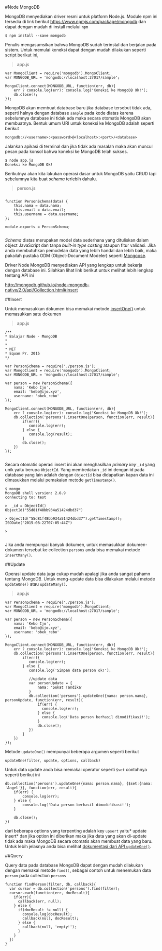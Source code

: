 #Node MongoDB

MongoDB menyediakan driver resmi untuk platform Node.js. Module npm ini tersedia di link berikut https://www.npmjs.com/package/mongodb dan dapat dengan mudah di install melalui `npm`


    $ npm install --save mongodb


Penulis mengasumsikan bahwa MongoDB sudah terinstal dan berjalan pada sistem. Untuk memulai koneksi dapat dengan mudah dilakukan seperti script berikut ini,

> app.js

```
var MongoClient = require('mongodb').MongoClient; 
var MONGODB_URL = 'mongodb://localhost:27017/sample';

MongoClient.connect(MONGODB_URL, function(err, db){
    err ? console.log(err): console.log('Koneksi ke MongoDB Ok!');
    db.close();
});

```


MongoDB akan membuat database baru jika database tersebut tidak ada, seperti halnya dengan database `sample` pada kode diatas karena sebelumnya database ini tidak ada maka secara otomatis MongoDB akan membuatnya. Bentuk umum URI untuk koneksi ke MongoDB adalah seperti berikut


```
mongodb://<username>:<password>@<localhost>:<port>/<database>

```


Jalankan apikasi di terminal dan jika tidak ada masalah maka akan muncul pesan pada konsol bahwa koneksi ke MongoDB telah sukses.


    $ node app.js
    Koneksi ke MongoDB Ok!


Berikutnya akan kita lakukan operasi dasar untuk MongoDB yaitu CRUD tapi sebelumnya kita buat *schema*  terlebih dahulu.

> person.js

```

function PersonSchema(data) {
    this.nama = data.nama;
    this.email = data.email;
    this.username = data.username;          
};

module.exports = PersonSchema;


```

*Schema* diatas merupakan model data sederhana yang dituliskan dalam object JavaScript dan tanpa *built-in type casting* ataupun fitur validasi. Jika anda membutuhkan pemodelan data yang lebih handal dan lebih baik, maka pakailah pustaka ODM (Object-Document Modeler) seperti [Mongoose](http://mongoosejs.com/).


Driver Node MongoDB menyediakan API yang lengkap untuk bekerja dengan database ini. Silahkan lihat link berikut untuk melihat lebih lengkap tentang API ini

http://mongodb.github.io/node-mongodb-native/2.0/api/Collection.html#insert


##Insert 

Untuk memasukkan dokumen bisa memakai metode [insertOne()](http://mongodb.github.io/node-mongodb-native/2.0/api/Collection.html#insertOne) untuk memasukkan satu dokumen


> app.js

```
/**
* Balajar Node - MongoDB
*
*
* MIT
* Equan Pr. 2015
*/

var PersonSchema = require('./person.js');
var MongoClient = require('mongodb').MongoClient;
var MONGODB_URL = 'mongodb://localhost:27017/sample';

var person = new PersonSchema({
    nama: 'Kebo Ijo',
    email: 'kebo@ijo.xyz',
    username: 'obek_rebo'
});

MongoClient.connect(MONGODB_URL, function(err, db){
    err ? console.log(err): console.log('Koneksi ke MongoDB Ok!');
    db.collection('persons').insertOne(person, function(err, result){
        if(err){
           console.log(err);
        } else {
           console.log(result);
        }
        db.close();  
    })
});


```
Secara otomatis operasi insert ini akan menghasilkan *primary key* `_id` yang unik yaitu berupa `ObjectId`. Yang membedakan `_id` ini dengan id pada database yang lain adalah dengan `ObjectId` bisa didapatkan kapan data ini dimasukkan melalui pemakaian metode `getTimestamp()`.

```
$ mongo
MongoDB shell version: 2.6.9
connecting to: test

>  _id = ObjectId()
ObjectId("55d81f48bb934a51424dbd37")

> ObjectId("55d81f48bb934a51424dbd37").getTimestamp();
ISODate("2015-08-22T07:05:44Z")

> 


```


Jika anda mempunyai banyak dokumen, untuk memasukkan dokumen-dokumen tersebut ke collection `persons` anda bisa memakai metode `insertMany()`.


##Update

Operasi update data juga cukup mudah apalagi jika anda sangat pahamn tentang MongoDB. Untuk meng-update data bisa dilakukan melalui metode `updateOne()` atau `updateMany()`.

> app.js

```
var PersonSchema = require('./person.js');
var MongoClient = require('mongodb').MongoClient;
var MONGODB_URL = 'mongodb://localhost:27017/sample';

var person = new PersonSchema({
    nama: 'Kebo Ijo',
    email: 'kebo@ijo.xyz',
    username: 'obek_rebo'
});

MongoClient.connect(MONGODB_URL, function(err, db){
    err ? console.log(err): console.log('Koneksi ke MongoDB Ok!');
    db.collection('persons').insertOne(person, function(err, result){
        if(err){
      	   console.log(err);
        } else {
      	   console.log('Simpan data person ok!');
          
           //update data
           var personUpdate = {
               nama: 'Sukat Tandika'
           }
           db.collection('persons').updateOne({nama: person.nama}, personUpdate, function(err, result){
               if(err) {
                 console.log(err);
               } else {
                 console.log('Data person berhasil dimodifikasi!');
               }
               db.close();
           })
        }
    })
});

```
Metode `updateOne()` mempunyai beberapa argumen seperti berikut

```
updateOne(filter, update, options, callback)

```

Untuk data update anda bisa memakai operator seperti `$set` contohnya seperti berikut ini 


```
db.collection('persons').updateOne({nama: person.nama}, {$set:{nama: 'Angel'}}, function(err, result){
    if(err) {
        console.log(err);
    } else {
        console.log('Data person berhasil dimodifikasi!');
    }
    
    db.close();
})
```

dari beberapa options yang terpenting adalah key `upsert` yaitu* update insert* dan jika option ini diberikan maka jika data yang akan di-update tidak ada maka MongoDB secara otomatis akan membuat data yang baru. Untuk lebih jelasnya anda bisa melihat [dokumentasi dari API `updateOne()`](http://mongodb.github.io/node-mongodb-native/2.0/api/Collection.html#updateOne).


##Query


Query data pada database MongoDB dapat dengan mudah dilakukan dengan memakai metode `find()`, sebagai contoh untuk menemukan data `person` pada collection `persons`

```
function findPerson(filter, db, callback){
  var cursor = db.collection('persons').find(filter);
  cursor.each(function(err, docResult){
    if(err){
      callback(err, null);
    } else {
      if(docResult != null) {
        console.log(docResult);
        callback(null, docResult);
      } else {
        callback(null, 'empty!');
      }
    }
  })
}

```
